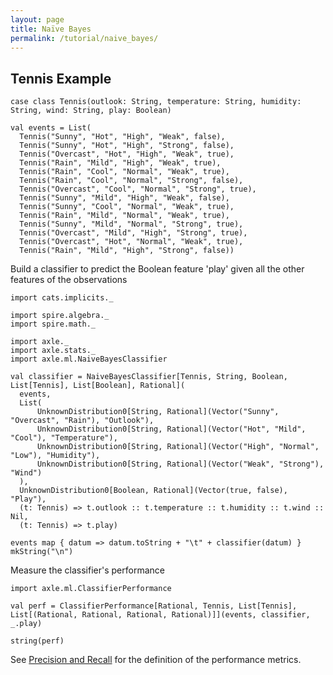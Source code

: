 ```yaml
---
layout: page
title: Naïve Bayes
permalink: /tutorial/naive_bayes/
---
```


Tennis Example
--------------

```tut:book
case class Tennis(outlook: String, temperature: String, humidity: String, wind: String, play: Boolean)

val events = List(
  Tennis("Sunny", "Hot", "High", "Weak", false),
  Tennis("Sunny", "Hot", "High", "Strong", false),
  Tennis("Overcast", "Hot", "High", "Weak", true),
  Tennis("Rain", "Mild", "High", "Weak", true),
  Tennis("Rain", "Cool", "Normal", "Weak", true),
  Tennis("Rain", "Cool", "Normal", "Strong", false),
  Tennis("Overcast", "Cool", "Normal", "Strong", true),
  Tennis("Sunny", "Mild", "High", "Weak", false),
  Tennis("Sunny", "Cool", "Normal", "Weak", true),
  Tennis("Rain", "Mild", "Normal", "Weak", true),
  Tennis("Sunny", "Mild", "Normal", "Strong", true),
  Tennis("Overcast", "Mild", "High", "Strong", true),
  Tennis("Overcast", "Hot", "Normal", "Weak", true),
  Tennis("Rain", "Mild", "High", "Strong", false))
```

Build a classifier to predict the Boolean feature 'play' given all the other features of the observations

```tut:silent
import cats.implicits._

import spire.algebra._
import spire.math._

import axle._
import axle.stats._
import axle.ml.NaiveBayesClassifier
```

```tut:book
val classifier = NaiveBayesClassifier[Tennis, String, Boolean, List[Tennis], List[Boolean], Rational](
  events,
  List(
      UnknownDistribution0[String, Rational](Vector("Sunny", "Overcast", "Rain"), "Outlook"),
      UnknownDistribution0[String, Rational](Vector("Hot", "Mild", "Cool"), "Temperature"),
      UnknownDistribution0[String, Rational](Vector("High", "Normal", "Low"), "Humidity"),
      UnknownDistribution0[String, Rational](Vector("Weak", "Strong"), "Wind")
  ),
  UnknownDistribution0[Boolean, Rational](Vector(true, false), "Play"),
  (t: Tennis) => t.outlook :: t.temperature :: t.humidity :: t.wind :: Nil,
  (t: Tennis) => t.play)

events map { datum => datum.toString + "\t" + classifier(datum) } mkString("\n")
```

Measure the classifier's performance

```tut:book
import axle.ml.ClassifierPerformance

val perf = ClassifierPerformance[Rational, Tennis, List[Tennis], List[(Rational, Rational, Rational, Rational)]](events, classifier, _.play)

string(perf)
```

See [Precision and Recall](http://en.wikipedia.org/wiki/Precision_and_recall)
for the definition of the performance metrics.
